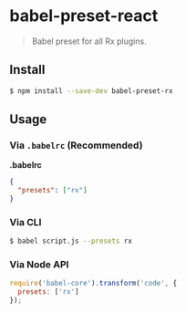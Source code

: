 # babel-preset-react

> Babel preset for all Rx plugins.

## Install

```sh
$ npm install --save-dev babel-preset-rx
```

## Usage

### Via `.babelrc` (Recommended)

**.babelrc**

```json
{
  "presets": ["rx"]
}
```

### Via CLI

```sh
$ babel script.js --presets rx
```

### Via Node API

```javascript
require('babel-core').transform('code', {
  presets: ['rx']
});
```
